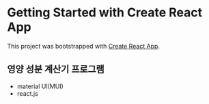# Getting Started with Create React App

This project was bootstrapped with [Create React App](https://github.com/facebook/create-react-app).

## 영양 성분 계산기 프로그램

- material UI(MUI)
- react.js
